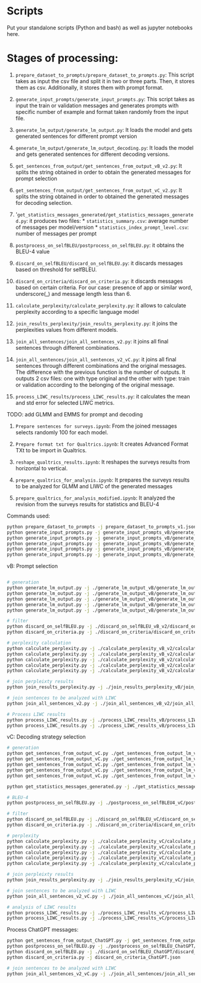# Scripts

Put your standalone scripts (Python and bash) as well as jupyter notebooks here.

# Stages of processing:
1. `prepare_dataset_to_prompts/prepare_dataset_to_prompts.py`: This script takes as input the csv file and split it in two or three parts. Then, it stores them as csv. Additionally, it stores them with prompt format. 

1. `generate_input_prompts/generate_input_prompts.py`: This script takes as input the train or validation messages and generates prompts with specific number of example and format taken randomly from the input file.

1. `generate_lm_output/generate_lm_output.py`: It loads the model and gets generated sentences for different prompt version

1. `generate_lm_output/generate_lm_output_decoding.py`: It loads the model and gets generated sentences for different decoding versions.

1. `get_sentences_from_output/get_sentences_from_output_vB_v2.py`: It splits the string obtained in order to obtain the generated messages for prompt selection

1. `get_sentences_from_output/get_sentences_from_output_vC_v2.py`: It splits the string obtained in order to obtained the generated messages for decoding selection.

1. '`get_statistics_messages_generated/get_statistics_messages_generated.py`: it produces two files: 
        * `statistics_summary.csv`: average number of messages per model/version
        * `statistics_index_prompt_level.csv`: number of messages per prompt

1. `postprocess_on_selfBLEU/postprocess_on_selfBLEU.py`: it obtains the BLEU-4 value

1. `discard_on_selfBLEU/discard_on_selfBLEU.py`: it discards messages based on threshold for selfBLEU. 

1. `discard_on_criteria/discard_on_criteria.py`: it discards messages based on certain criteria. For our case: presence of app or similar word, underscore(_) and message length less than 6.

1. `calculate_perplexity/calculate_perplexity.py`: it allows to calculate perplexity according to a specific language model

1. `join_results_perplexity/join_results_perplexity.py`: it joins the perplexities values from different models.

1. `join_all_sentences/join_all_sentences_v2.py`: it joins all final sentences through different combinations.

1. `join_all_sentences/join_all_sentences_v2_vC.py`: it joins all final sentences through different combinations and the original messages. The difference with the previous function is the number of outputs. It outputs 2 csv files: one with type original and the other with type: train or validation according to the belonging of the original message.

1. `process_LIWC_results/process_LIWC_results.py`: it calculates the mean and std error for selected LIWC metrics.

TODO:
add GLMM and EMMS for prompt and decoding 

1. `Prepare sentences for surveys.ipynb`: From the joined messages selects randomly 100 for each model.

1. `Prepare format txt for Qualtrics.ipynb`: It creates Advanced Format TXt to be import in Qualtrics.

1. `reshape_qualtrics_results.ipynb`: It reshapes the surveys results from horizontal to vertical.

1. `prepare_qualtrics_for_analysis.ipynb`: It prepares the surveys results to be analyzed for GLMM and LIWC of the generated messages

1. `prepare_qualtrics_for_analysis_modified.ipynb`: It analyzed the revision from the surveys results for statistics and BLEU-4

Commands used:
```bash
python prepare_dataset_to_prompts -j prepare_dataset_to_prompts_v1.json
python generate_input_prompts.py -j generate_input_prompts_vB/generate_input_prompts_v1.json
python generate_input_prompts.py -j generate_input_prompts_vB/generate_input_prompts_v2.json
python generate_input_prompts.py -j generate_input_prompts_vB/generate_input_prompts_v3.json
python generate_input_prompts.py -j generate_input_prompts_vB/generate_input_prompts_v4.json
python generate_input_prompts.py -j generate_input_prompts_vB/generate_input_prompts_v5.json
```

vB:  Prompt selection
```bash

# generation
python generate_lm_output.py -j ./generate_lm_output_vB/generate_lm_output_gpt-j-6b.json
python generate_lm_output.py -j ./generate_lm_output_vB/generate_lm_output_bloom-7b1.json
python generate_lm_output.py -j ./generate_lm_output_vB/generate_lm_output_opt-6.7b.json
python generate_lm_output.py -j ./generate_lm_output_vB/generate_lm_output_opt-13b.json
python generate_lm_output.py -j ./generate_lm_output_vB/generate_lm_output_opt-30b.json

# filter
python discard_on_selfBLEU.py -j ./discard_on_selfBLEU_vB_v2/discard_on_selfBLEU4.json
python discard_on_criteria.py -j ./discard_on_criteria/discard_on_criteria_vB.json

# perplexity calculation
python calculate_perplexity.py -j ./calculate_perplexity_vB_v2/calculate_perplexity_gptj6b.json
python calculate_perplexity.py -j ./calculate_perplexity_vB_v2/calculate_perplexity_bloom-7b1.json
python calculate_perplexity.py -j ./calculate_perplexity_vB_v2/calculate_perplexity_opt-6.7b.json
python calculate_perplexity.py -j ./calculate_perplexity_vB_v2/calculate_perplexity_opt-13b.json
python calculate_perplexity.py -j ./calculate_perplexity_vB_v2/calculate_perplexity_opt-30b.json

# join perpleixty results
python join_results_perplexity.py -j ./join_results_perplexity_vB/join_results_perplexity.json

# join sentences to be analyzed with LIWC
python join_all_sentences_v2.py -j ./join_all_sentences_vB_v2/join_all_sentences_v2.json

# Process LIWC results 
python process_LIWC_results.py -j ./process_LIWC_results_vB/process_LIWC_results_v1_vB.json
python process_LIWC_results.py -j ./process_LIWC_results_vB/process_LIWC_results_v2_vB.json

```

vC: Decoding strategy selection
```bash
# generation
python get_sentences_from_output_vC.py ./get_sentences_from_output_lm_vC/get_sentences_from_output_lm_gpt-j-6b.json
python get_sentences_from_output_vC.py ./get_sentences_from_output_lm_vC/get_sentences_from_output_lm_bloom-7b1.json
python get_sentences_from_output_vC.py ./get_sentences_from_output_lm_vC/get_sentences_from_output_lm_opt-6.7b.json
python get_sentences_from_output_vC.py ./get_sentences_from_output_lm_vC/get_sentences_from_output_lm_opt-13b.json
python get_sentences_from_output_vC.py ./get_sentences_from_output_lm_vC/get_sentences_from_output_lm_opt-30b.json

python get_statistics_messages_generated.py -j ./get_statistics_messages_generated_vC/get_statistics_messages_generated.json

# BLEU-4
python postprocess_on_selfBLEU.py -j ./postprocess_on_selfBLEU4_vC/postprocess_on_selfBLEU4.json

# filter
python discard_on_selfBLEU.py -j ./discard_on_selfBLEU_vC/discard_on_selfBLEU4.json
python discard_on_criteria.py -j ./discard_on_criteria/discard_on_criteria_vC.json

# perplexity
python calculate_perplexity.py -j ./calculate_perplexity_vC/calculate_perplexity_gptj6b.json
python calculate_perplexity.py -j ./calculate_perplexity_vC/calculate_perplexity_bloom-7b1.json
python calculate_perplexity.py -j ./calculate_perplexity_vC/calculate_perplexity_opt-6.7b.json
python calculate_perplexity.py -j ./calculate_perplexity_vC/calculate_perplexity_opt-13b.json
python calculate_perplexity.py -j ./calculate_perplexity_vC/calculate_perplexity_opt-30b.json

# join perpleixty results
python join_results_perplexity.py -j ./join_results_perplexity_vC/join_results_perplexity_vC.json

# join sentences to be analyzed with LIWC
python join_all_sentences_v2_vC.py -j ./join_all_sentences_vC/join_all_sentences_vC.json

# analysis of LIWC results
python process_LIWC_results.py -j ./process_LIWC_results_vC/process_LIWC_results_v1.json
python process_LIWC_results.py -j ./process_LIWC_results_vC/process_LIWC_results_v2.json

```

Process ChatGPT messages:
```bash
python get_sentences_from_output_ChatGPT.py -j get_sentences_from_output_ChatGPT/get_sentences_from_output_prompt_v4_ChatGPT.json
python postprocess_on_selfBLEU.py -j ./postprocess_on_selfBLEU_ChatGPT/postprocess_on_selfBLEU4.json
python discard_on_selfBLEU.py -j ./discard_on_selfBLEU_ChatGPT/discard_on_selfBLEU4.json
python discard_on_criteria.py -j discard_on_criteria_ChatGPT.json

# join sentences to be analyzed with LIWC
python join_all_sentences_v2_vC.py -j ./join_all_sentences/join_all_sentences_ChatGPT/join_all_sentences_ChatGPT.json
```



